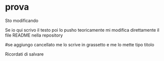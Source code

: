 # prova

Sto modificando 

Se io qui scrivo il testo poi lo pusho teoricamente mi modifica direttamente il file README nella repository 

#se aggiungo cancellato me lo scrive in grassetto e me lo mette tipo titolo

Ricordati di salvare 
